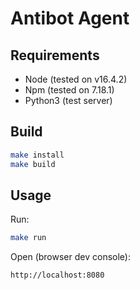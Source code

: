 # Antibot Agent
## Requirements
- Node (tested on v16.4.2)
- Npm (tested on 7.18.1)
- Python3 (test server)

## Build
```bash
make install
make build
```

## Usage
Run:  
```bash
make run
```
Open (browser dev console):  
```
http://localhost:8080
```
